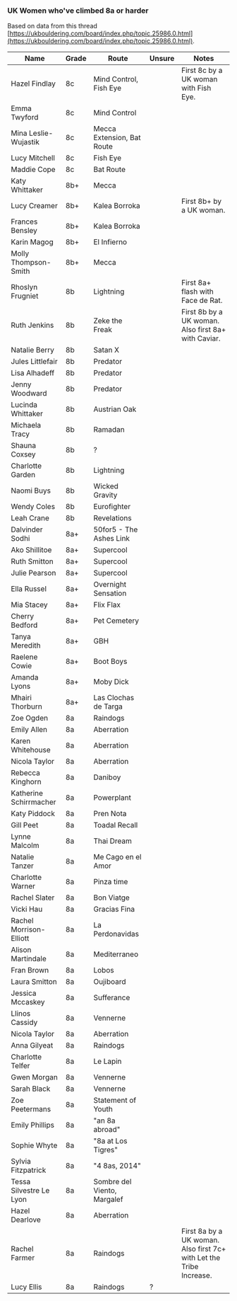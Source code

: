 ### UK Women who've climbed 8a or harder

Based on data from this thread [https://ukbouldering.com/board/index.php/topic,25986.0.html](https://ukbouldering.com/board/index.php/topic,25986.0.html).

| Name | Grade | Route |Unsure|Notes|
|------|-------|-------|------|-----|
|Hazel Findlay|8c|Mind Control, Fish Eye||First 8c by a UK woman with Fish Eye.|
|Emma Twyford|8c|Mind Control|||
|Mina Leslie-Wujastik|8c|Mecca Extension, Bat Route|||
|Lucy Mitchell|8c|Fish Eye|||
|Maddie Cope|8c|Bat Route|||
|Katy Whittaker|8b+|Mecca|||
|Lucy Creamer|8b+|Kalea Borroka||First 8b+ by a UK woman.|
|Frances Bensley|8b+|Kalea Borroka|||
|Karin Magog|8b+|El Infierno|||
|Molly Thompson-Smith|8b+|Mecca|||
|Rhoslyn Frugniet|8b|Lightning||First 8a+ flash with Face de Rat.|
|Ruth Jenkins|8b|Zeke the Freak||First 8b by a UK woman. Also first 8a+ with Caviar.|
|Natalie Berry|8b|Satan X|||
|Jules Littlefair|8b|Predator|||
|Lisa Alhadeff|8b|Predator|||
|Jenny Woodward|8b|Predator|||
|Lucinda Whittaker|8b|Austrian Oak|||
|Michaela Tracy|8b|Ramadan|||
|Shauna Coxsey|8b|?|||
|Charlotte Garden|8b|Lightning|||
|Naomi Buys|8b|Wicked Gravity|||
|Wendy Coles|8b|Eurofighter|||
|Leah Crane|8b|Revelations|||
|Dalvinder Sodhi|8a+|50for5 - The Ashes Link|||
|Ako Shillitoe|8a+|Supercool|||
|Ruth Smitton|8a+|Supercool|||
|Julie Pearson|8a+|Supercool|||
|Ella Russel|8a+|Overnight Sensation|||
|Mia Stacey|8a+|Flix Flax|||
|Cherry Bedford|8a+|Pet Cemetery|||
|Tanya Meredith|8a+|GBH|||
|Raelene Cowie|8a+|Boot Boys|||
|Amanda Lyons|8a+|Moby Dick|||
|Mhairi Thorburn|8a+|Las Clochas de Targa|||
|Zoe Ogden|8a|Raindogs|||
|Emily Allen|8a|Aberration|||
|Karen Whitehouse|8a|Aberration|||
|Nicola Taylor|8a|Aberration|||
|Rebecca Kinghorn|8a|Daniboy|||
|Katherine Schirrmacher|8a|Powerplant|||
|Katy Piddock|8a|Pren Nota|||
|Gill Peet|8a|Toadal Recall|||
|Lynne Malcolm|8a|Thai Dream|||
|Natalie Tanzer|8a|Me Cago en el Amor|||
|Charlotte Warner|8a|Pinza time|||
|Rachel Slater|8a|Bon Viatge|||
|Vicki Hau|8a|Gracias Fina|||
|Rachel Morrison-Elliott|8a|La Perdonavidas|||
|Alison Martindale|8a|Mediterraneo|||
|Fran Brown|8a|Lobos|||
|Laura Smitton|8a|Oujiboard|||
|Jessica Mccaskey|8a|Sufferance|||
|Llinos Cassidy|8a|Vennerne|||
|Nicola Taylor|8a|Aberration|||
|Anna Gilyeat|8a|Raindogs|||
|Charlotte Telfer|8a|Le Lapin|||
|Gwen Morgan|8a|Vennerne|||
|Sarah Black|8a|Vennerne|||
|Zoe Peetermans|8a|Statement of Youth|||
|Emily Phillips|8a|"an 8a abroad"|||
|Sophie Whyte |8a|"8a at Los Tigres"|||
|Sylvia Fitzpatrick|8a|"4 8as, 2014"|||
|Tessa Silvestre Le Lyon|8a|Sombre del Viento, Margalef|||
|Hazel Dearlove|8a|Aberration|||
|Rachel Farmer|8a|Raindogs||First 8a by a UK woman. Also first 7c+ with Let the Tribe Increase.|
|Lucy Ellis|8a|Raindogs|?||